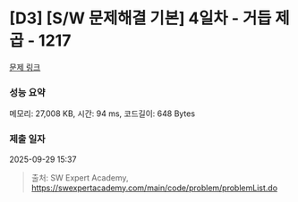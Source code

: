 # [D3] [S/W 문제해결 기본] 4일차 - 거듭 제곱 - 1217 

[문제 링크](https://swexpertacademy.com/main/code/problem/problemDetail.do?contestProbId=AV14dUIaAAUCFAYD) 

### 성능 요약

메모리: 27,008 KB, 시간: 94 ms, 코드길이: 648 Bytes

### 제출 일자

2025-09-29 15:37



> 출처: SW Expert Academy, https://swexpertacademy.com/main/code/problem/problemList.do